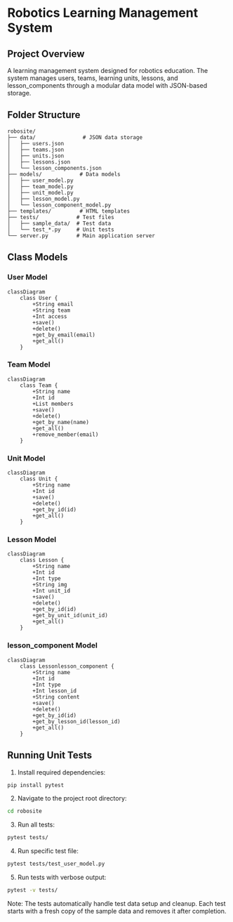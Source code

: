 # Robotics Learning Management System

## Project Overview
A learning management system designed for robotics education. The system manages users, teams, learning units, lessons, and lesson_components through a modular data model with JSON-based storage.

## Folder Structure
```
robosite/
├── data/               # JSON data storage
│   ├── users.json
│   ├── teams.json
│   ├── units.json
│   ├── lessons.json
│   └── lesson_components.json
├── models/            # Data models
│   ├── user_model.py
│   ├── team_model.py
│   ├── unit_model.py
│   ├── lesson_model.py
│   └── lesson_component_model.py
├── templates/         # HTML templates
├── tests/            # Test files
│   ├── sample_data/  # Test data
│   └── test_*.py     # Unit tests
└── server.py         # Main application server
```

## Class Models

### User Model
```mermaid
classDiagram
    class User {
        +String email
        +String team
        +Int access
        +save()
        +delete()
        +get_by_email(email)
        +get_all()
    }
```

### Team Model
```mermaid
classDiagram
    class Team {
        +String name
        +Int id
        +List members
        +save()
        +delete()
        +get_by_name(name)
        +get_all()
        +remove_member(email)
    }
```

### Unit Model
```mermaid
classDiagram
    class Unit {
        +String name
        +Int id
        +save()
        +delete()
        +get_by_id(id)
        +get_all()
    }
```

### Lesson Model
```mermaid
classDiagram
    class Lesson {
        +String name
        +Int id
        +Int type
        +String img
        +Int unit_id
        +save()
        +delete()
        +get_by_id(id)
        +get_by_unit_id(unit_id)
        +get_all()
    }
```

### lesson_component Model
```mermaid
classDiagram
    class Lessonlesson_component {
        +String name
        +Int id
        +Int type
        +Int lesson_id
        +String content
        +save()
        +delete()
        +get_by_id(id)
        +get_by_lesson_id(lesson_id)
        +get_all()
    }
```

## Running Unit Tests

1. Install required dependencies:
```bash
pip install pytest
```

2. Navigate to the project root directory:
```bash
cd robosite
```

3. Run all tests:
```bash
pytest tests/
```

4. Run specific test file:
```bash
pytest tests/test_user_model.py
```

5. Run tests with verbose output:
```bash
pytest -v tests/
```

Note: The tests automatically handle test data setup and cleanup. Each test starts with a fresh copy of the sample data and removes it after completion.